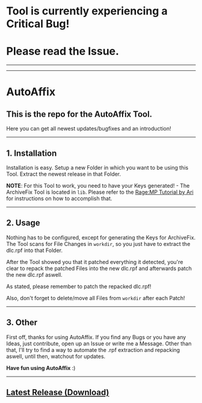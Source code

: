 # Tool is currently experiencing a Critical Bug! 
# Please read the Issue.

---
---

# AutoAffix
## This is the repo for the AutoAffix Tool.
Here you can get all newest updates/bugfixes and an introduction!



----
## 1. Installation

Installation is easy.
Setup a new Folder in which you want to be using this Tool.
Extract the newest release in that Folder.

**NOTE**: For this Tool to work, you need to have your Keys generated! - The ArchiveFix Tool is located in `lib`.
Please refer to the [Rage:MP Tutorial by Ari](https://rage.mp/forums/topic/1194-how-to-affix-vehicle-addon-mods/) for instructions on how to accomplish that.



----
## 2. Usage
Nothing has to be configured, except for generating the Keys for ArchiveFix.
The Tool scans for File Changes in `workdir`, so you just have to extract the dlc.rpf into that Folder.

After the Tool showed you that it patched everything it detected, you're clear to repack the patched Files
into the new dlc.rpf and afterwards patch the new dlc.rpf aswell.

As stated, please remember to patch the repacked dlc.rpf!

Also, don't forget to delete/move all Files from `workdir` after each Patch!


----
## 3.  Other
First off, thanks for using AutoAffix.
If you find any Bugs or you have any Ideas, just contribute, open up an Issue or write me a Message.
Other than that, I'll try to find a way to automate the .rpf extraction and repacking aswell, until then, watchout for updates.

**Have fun using AutoAffix** :)


---
## [Latest Release (Download)](https://github.com/SudonymTM/AutoAffix/releases/tag/1.0.0)
